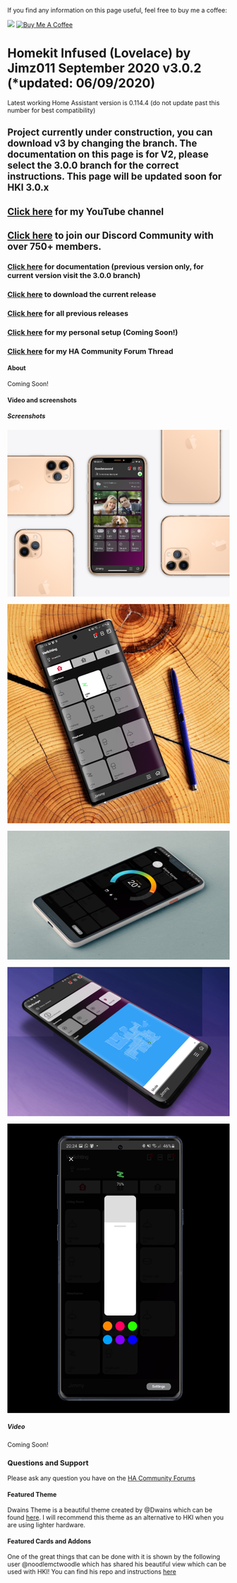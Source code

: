 If you find any information on this page useful, feel free to buy me a coffee: 

<a href="https://paypal.me/JimmySchings" target="_blank"><img src="https://github.com/jimz011/homeassistant/blob/master/docs/paypal-donate-button.png" ></a>
<a href="https://www.buymeacoffee.com/w8Jnf6Hit" target="_blank"><img src="https://www.buymeacoffee.com/assets/img/custom_images/orange_img.png" alt="Buy Me A Coffee" style="height: auto !important;width: auto !important;" ></a>
# Homekit Infused (Lovelace) by Jimz011 September 2020 v3.0.2 (*updated: 06/09/2020)
Latest working Home Assistant version is 0.114.4 (do not update past this number for best compatibility)

## Project currently under construction, you can download v3 by changing the branch. The documentation on this page is for V2, please select the 3.0.0 branch for the correct instructions. This page will be updated soon for HKI 3.0.x

## [Click here](https://www.youtube.com/jimz011) for my YouTube channel
## [Click here](https://discord.gg/7yt64uX) to join our Discord Community with over 750+ members.

### [Click here](https://jimz011.github.io/homekit-infused/) for documentation (previous version only, for current version visit the 3.0.0 branch)
### [Click here](https://github.com/jimz011/homekit-infused/releases/tag/3.0.2) to download the current release
### [Click here](https://github.com/jimz011/homekit-infused/releases) for all previous releases
### [Click here](https://github.com/jimz011/homekit-infused/tree/personal) for my personal setup (Coming Soon!)
### [Click here](https://community.home-assistant.io/t/homekit-infused-hki-v0-13-3/117086/1) for my HA Community Forum Thread



#### About
Coming Soon!

#### Video and screenshots
##### Screenshots

![Homekit Infused](HiShoot_20200402_013646.png)

![Homekit Infused](HiShoot_20200422_201852.png)

![Homekit Infused](HiShoot_20200422_202500.png)

![Homekit Infused](HiShoot_20200422_202526.png)

![Homekit Infused](HiShoot_20200422_202622.png)

##### Video
Coming Soon!

### Questions and Support

Please ask any question you have on the [HA Community Forums](https://community.home-assistant.io/t/homekit-infused-hki-v0-13-3/117086/1)

#### Featured Theme
Dwains Theme is a beautiful theme created by @Dwains which can be found [here](https://github.com/dwainscheeren/lovelace-dwains-theme). I will recommend this theme as an alternative to HKI when you are using lighter hardware.

#### Featured Cards and Addons
One of the great things that can be done with it is shown by the following user @noodlemctwoodle which has shared his beautiful view which can be used with HKI! You can find his repo and instructions [here](https://github.com/noodlemctwoodle/homeassistant) 
